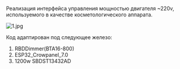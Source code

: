 Реализация интерфейса управления мощностью двигателя ~220v, используемого в качестве косметологического аппарата.

![1.jpg]([https://github.com/Zayager/LPG/blob/screenshots/1.jpg](https://github.com/Zayager/LPG/blob/main/1.jpg))

Код адаптирован под следующее железо: 
  1. RBDDimmer(BTA16-800)
  2. ESP32_Crowpanel_7.0
  3. 1200w SBDST13432AD
